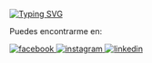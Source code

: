 [![Typing SVG](https://readme-typing-svg.herokuapp.com?font=Mate+SC&pause=1000&color=7B005C&center=true&multiline=true&width=435&lines=OrdinaryScript)](https://git.io/typing-svg)

Puedes encontrarme en:

<a href="https://www.facebook.com/LaChinq/" target="_blank">
<img src=https://img.shields.io/badge/facebook-%232E87FB.svg?&style=for-the-badge&logo=facebook&logoColor=white alt=facebook style="margin-bottom: 5px;" />
</a>
<a href="https://instagram.com/educ_cuack" target="_blank">
<img src=https://img.shields.io/badge/instagram-%23000000.svg?&style=for-the-badge&logo=instagram&logoColor=white alt=instagram style="margin-bottom: 5px;" />
</a>
<a href="https://www.linkedin.com/in/eduardo-campos-guillen-7231861a2/" target="_blank">
<img src=https://img.shields.io/badge/linkedin-%231E77B5.svg?&style=for-the-badge&logo=linkedin&logoColor=white alt=linkedin style="margin-bottom: 5px;" />
</a>
